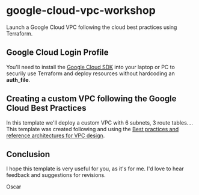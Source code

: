 # google-cloud-vpc-workshop
Launch a Google Cloud VPC following the cloud best practices using Terraform.


## Google Cloud Login Profile
You'll need to install the [Google Cloud SDK](https://cloud.google.com/sdk/docs/install) into your laptop or PC to securily use Terraform and deploy resources without hardcoding an **auth_file**.


## Creating a custom VPC following the Google Cloud Best Practices
In this template we'll deploy a custom VPC with 6 subnets, 3 route tables.... This template was created following and using the [Best practices and reference architectures for VPC design](https://cloud.google.com/architecture/best-practices-vpc-design).


## Conclusion
I hope this template is very useful for you, as it's for me. I'd love to hear feedback and suggestions for revisions.

Oscar
